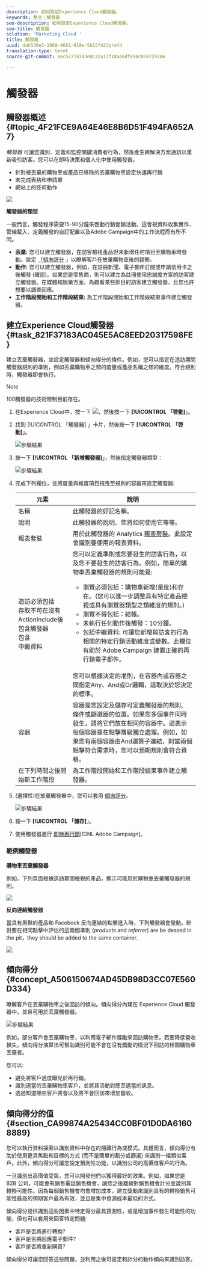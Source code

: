 ```yaml
---
description: 如何設定Experience Cloud觸發器。
keywords: 整合；觸發器
seo-description: 如何設定Experience Cloud觸發器。
seo-title: 觸發器
solution: 'Marketing Cloud '
title: 觸發器
uuid: dab536e3-1969-4661-919e-5b15f423profd
translation-type: tm+mt
source-git-commit: 8ec57774743e8c32a17f18ae6dfe98c0767297a6

---
```



# 觸發器

## 觸發器概述 {#topic_4F21FCE9A64E46E8B6D51F494FA652A7}

*觸發器* 可讓您識別、定義和監控關鍵消費者行為，然後產生跨解決方案通訊以重新吸引訪客。您可以在即時決策和個人化中使用觸發器。

* 針對被丟棄的購物車或產品已移除的丟棄購物車設定快速再行銷
* 未完成表格和申請單
* 網站上的任何動作

![](assets/trigger-abandonment-2.png)

**觸發器的類型**

一般而言，觸發程序需要15-90分鐘來啓動行銷促銷活動。這會視資料收集實作、管線載入、定義觸發的自訂配置以及Adobe Campaign中的工作流程而有所不同。

* **丟棄:** 您可以建立觸發器，在訪客檢視產品但未新增任何項目至購物車時發動。設定 [「傾向評分](../activation/triggers.md#concept_A506150674AD45DB98D3CC07E560D334) 」以瞭解客戶在放棄購物車後的趨勢。
* **動作:** 您可以建立觸發器，例如，在註冊新聞、電子郵件訂閱或申請信用卡之後觸發 (確認)。如果您是零售商，則可以建立為註冊使用忠誠度方案的訪客建立觸發器。在媒體和娛樂方面，為觀看某些節目的訪客建立觸發器，且您也許想要以調查回應。
* **工作階段開始和工作階段結束:** 為工作階段開始和工作階段結束事件建立觸發器。

## 建立Experience Cloud觸發器 {#task_821F37183AC045E5AC8EED20317598FE}

建立丟棄觸發器，並設定觸發器和傾向得分的條件。例如，您可以指定在造訪期間觸發器規則的準則，例如丟棄購物車之類的度量或產品名稱之類的維度。符合規則時，觸發器即會執行。

<!-- t_create-trigger.xml -->

>[!NOTE]
>
>100觸發器的技術限制目前存在。

1. 在Experience Cloud中，按一下 ![](assets/menu-icon.png)，然後按一下 **[!UICONTROL 「啓動]**」。
1. 找到 [!UICONTROL 「觸發器] 」卡片，然後按一下 **[!UICONTROL 「啓動]**」。

   ![步驟結果](assets/activation-triggers.png)

1. 按一下 **[!UICONTROL 「新增觸發器]**」，然後指定觸發器類型：

   ![步驟結果](assets/add-trigger.png)

1. 完成下列欄位，並將度量與維度項目拖曳至規則的容器來設定觸發器:

   | 元素 | 說明 |
   |--- |--- |
   | 名稱 | 此觸發器的好記名稱。 |
   | 說明 | 此觸發器的說明、您將如何使用它等等。 |
   | 報表套裝 | 用於此觸發器的 Analytics [報表套裝](https://marketing.adobe.com/resources/help/en_US/analytics/getting-started/report-suites.html)。此設定會識別要使用的報表資料。 |
   | 造訪必須包括<br>存取不可在沒有ActionInclude後包含觸發器<br>包含<br>中繼資料 | 您可以定義準則或您要發生的訪客行為，以及您不要發生的訪客行為。例如，簡單的購物車丟棄觸發器的規則可能是:<ul><li>瀏覽必須包括：購物車新增(量度)和存在。(您可以進一步調整具有特定產品檢視或具有瀏覽器類型之類維度的規則。)</li><li>瀏覽不得包括：結帳。</li><li>未執行任何動作後觸發：10分鐘。</li><li>包括中繼資料: 可讓您新增與訪客的行為相關的特定行銷活動維度或變數。此欄位有助於 Adobe Campaign 建置正確的再行銷電子郵件。</li></ul><br>您可以根據決定的准則，在容器內或容器之間指定Any、And或Or邏輯，這取決於您決定的標準。 |
   | 容器 | 容器是您設定及儲存可定義觸發器的規則、條件或篩選器的位置。如果您多個事件同時發生，請將它們放在相同的容器中。這表示每個容器是在點擊層級獨立處理。例如，如果您有兩個容器由And運算子連結，則當兩個點擊符合需求時，您可以預期規則會符合資格。 |
   | 在下列時間之後開始新工作階段 | 為工作階段開始和工作階段結束事件建立觸發器。 |

1. (選擇性)在放棄觸發器中，您可以套用 [傾向評分](../activation/triggers.md#concept_A506150674AD45DB98D3CC07E560D334)。

   ![步驟結果](assets/propensity-scoring.png)

1. 按一下 **[!UICONTROL 「儲存]**」。
1. 使用觸發器進行 [即時再行銷](https://docs.campaign.adobe.com/doc/standard/en/EMA_Transactional_messaging_Marketing_Cloud_Triggers.html)[!DNL Adobe Campaign]。

### 範例觸發器

**購物車丟棄觸發器**

例如，下列頁面根據造訪期間檢視的產品，顯示可能用於購物車丟棄觸發器的規則。

![](assets/abandonment-trigger.png)

**反向連結觸發器**

當具有男鞋的產品和 Facebook 反向連結的點擊進入時，下列觸發器會發動。針對要在相同點擊中評估的這兩個準則 (*products* and *referrer*) are be dessed in the pit，they should be added to the same container.

![](assets/fb-boots-promo.png)

## 傾向得分 {#concept_A506150674AD45DB98D3CC07E560D334}

<!-- propensity-scoring.xml -->

瞭解客戶在丟棄購物車之後回訪的傾向。傾向得分內建在 Experience Cloud 觸發器中，並且可用於丟棄觸發器。

![步驟結果](assets/propensity-scoring.png)

例如，部分客戶會丟棄購物車，以利用電子郵件獎勵來回訪購物車。若要降低營收損失，傾向得分演算法可幫助識別可能不會在沒有獎勵的情況下回訪的相關購物車丟棄者。

您可以:

* 避免將客戶過度曝光於再行銷。
* 識別適當的丟棄購物車客戶，並將其活動對應至適當的訊息。
* 透過知道哪些客戶將會以及將不會回訪來增加營收。

## 傾向得分的值 {#section_CA99874A25434CC0BF01D0DA61608889}

您可以執行資料探索以識別資料中存在的隱藏行為或模式。具體而言，傾向得分有助於使用更具焦點和目標的方式 (而不是簡單的劃分或篩選) 來識別一組類似客戶。此外，傾向得分可讓您設定預測性功能，以識別公司的高價值客戶的行為。

一旦識別出高價值受眾，您可以開發他們以獲得最好的效果。例如，如果您是 B2B 公司，可能會有銷售電話銷售機會，讓您之後離線對銷售機會計分並識別其轉換可能性。因為每個銷售機會均會增加成本，建立獎勵來識別具有的轉換銷售可能性最高的預期客戶最為有效，並且是集中資源成本最低的方式。

傾向得分提供識別這些因素中特定得分最具預測性，或是增加事件發生可能性的功能，但也可以套用來回答特定問題:

* 客戶是否將進行轉換?
* 客戶是否將回應電子郵件?
* 客戶是否將重新購買?

傾向得分可讓您回答這些問題，並利用之後可設定和計分的動作傾向來識別訪客。
